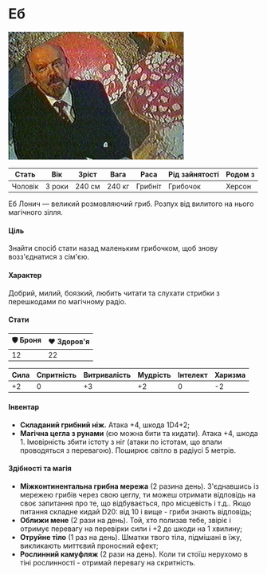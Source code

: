 # Eб

<img src="./Eb.jpg" height="256">

| Стать   | Вік    | Зріст  | Вага   | Раса    | Рід зайнятості | Родом з |
| ------- | ------ | ------ | ------ | ------- | -------------- | ------- |
| Чоловік | 3 роки | 240 cм | 240 кг | Грибніт | Грибочок       | Херсон  |

Еб Лонич — великий розмовляючий гриб. Розпух від вилитого на нього магічного зілля.

#### Ціль

Знайти спосіб стати назад маленьким грибочком, щоб знову возз'єднатися з сім'єю.

#### Характер

Добрий, милий, боязкий, любить читати та слухати стрибки з перешкодами по магічному радіо.

#### Стати

| 🛡 Броня | ❤️ Здоров'я |
| ------- | ----------- |
| 12      | 22          |

| Сила | Спритність | Витривалість | Мудрість | Інтелект | Харизма |
| ---- | ---------- | ------------ | -------- | -------- | ------- |
| +2   | 0          | +3           | +2       | 0        | -2      |

#### Інвентар

- <b>Складаний грибний ніж.</b> Атака +4, шкода 1D4+2;
- <b>Магічна цегла з рунами</b> (єю можна бити та кидати). Атака +4, шкода 1. Імовірність збити істоту з ніг (атаки по істотам, що впали проводяться з перевагою). Поширює світло в радіусі 5 метрів.

#### Здібності та магія

- <b>Міжконтинентальна грибна мережа</b> (2 разина день). З'єднавшись із мережею грибів через свою цеглу, ти можеш отримати відповідь на своє запитання про те, що відбувається, про місцевість і т.д.. Якщо питання складне кидай D20: від 10 і вище - гриби знають відповідь;
- <b>Оближи мене</b> (2 рази на день). Той, хто полизав тебе, звіріє і отримує перевагу на перевірки сили і +2 до шкоди на 1 хвилину;
- <b>Отруйне тіло</b> (1 раз на день). Шматки твого тіла, підмішані в їжу, викликають миттєвий проносний ефект;
- <b>Рослинний камуфляж</b> (2 рази на день). Коли ти стоїш нерухомо в тіні рослинності - отримай перевагу на скритність.
